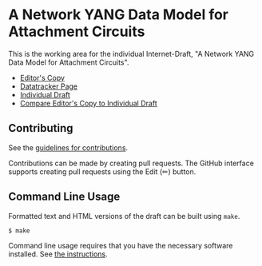 # A Network YANG Data Model for Attachment Circuits

This is the working area for the individual Internet-Draft, "A Network YANG Data Model for Attachment Circuits".

* [Editor's Copy](https://boucadair.github.io/network-attachment-circuits/#go.draft-boro-opsawg-ntw-attachment-circuit.html)
* [Datatracker Page](https://datatracker.ietf.org/doc/draft-boro-opsawg-ntw-attachment-circuit)
* [Individual Draft](https://datatracker.ietf.org/doc/html/draft-boro-opsawg-ntw-attachment-circuit)
* [Compare Editor's Copy to Individual Draft](https://boucadair.github.io/network-attachment-circuits/#go.draft-boro-opsawg-ntw-attachment-circuit.diff)


## Contributing

See the
[guidelines for contributions](https://github.com/boucadair/network-attachment-circuits/blob/main/CONTRIBUTING.md).

Contributions can be made by creating pull requests.
The GitHub interface supports creating pull requests using the Edit (✏) button.


## Command Line Usage

Formatted text and HTML versions of the draft can be built using `make`.

```sh
$ make
```

Command line usage requires that you have the necessary software installed.  See
[the instructions](https://github.com/martinthomson/i-d-template/blob/main/doc/SETUP.md).

